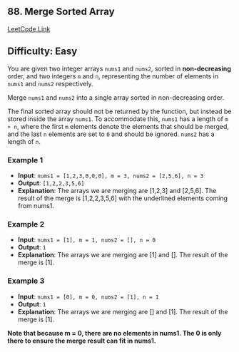 ## 88. Merge Sorted Array

[LeetCode Link](https://leetcode.com/problems/merge-sorted-array)

## Difficulty: Easy

You are given two integer arrays `nums1` and `nums2`, sorted in **non-decreasing** order, and two integers `m` and `n`,
representing
the number of elements in `nums1` and `nums2` respectively.

Merge `nums1` and `nums2` into a single array sorted in non-decreasing order.

The final sorted array should not be returned by the function, but instead be stored inside the array `nums1`. To
accommodate this, `nums1` has a length of `m + n`, where the first `m` elements denote the elements that should be
merged, and
the last `n` elements are set to `0` and should be ignored. `nums2` has a length of `n`.

### Example 1

- **Input**: `nums1 = [1,2,3,0,0,0], m = 3, nums2 = [2,5,6], n = 3`
- **Output**: `[1,2,2,3,5,6]`
- **Explanation**: The arrays we are merging are [1,2,3] and [2,5,6].
  The result of the merge is [1,2,2,3,5,6] with the underlined elements coming from nums1.

### Example 2

- **Input**: `nums1 = [1], m = 1, nums2 = [], n = 0`
- **Output**: `1`
- **Explanation**: The arrays we are merging are [1] and [].
  The result of the merge is [1].

### Example 3

- **Input**: `nums1 = [0], m = 0, nums2 = [1], n = 1`
- **Output**: `1`
- **Explanation**: The arrays we are merging are [] and [1].
  The result of the merge is [1].

**Note that because m = 0, there are no elements in nums1. The 0 is only there to ensure the merge result can fit in
nums1.**